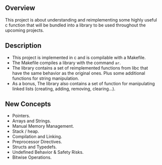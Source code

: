 ## Overview

This project is about understanding and reimplementing some highly useful c function that will be bundled into a library to be used throughout the upcoming projects.

## Description

-   This project is implemented in c and is compilable with a Makefile.
-   The Makefile compiles a library with the command `ar`.
-   The library contains a set of reimplemented functions from libc that have the same behavior as the original ones. Plus some additional functions for string manipulation.
-   As a bonus, The library also contains a set of function for manipulating linked lists (creating, adding, removing, clearing…).

## New Concepts

-   Pointers.
-   Arrays and Strings.
-   Manual Memory Management.
-   Stack / heap.
-   Compilation and Linking.
-   Preprocessor Directives.
-   Structs and Typedefs.
-   Undefined Behavior & Safety Risks.
-   Bitwise Operations.
